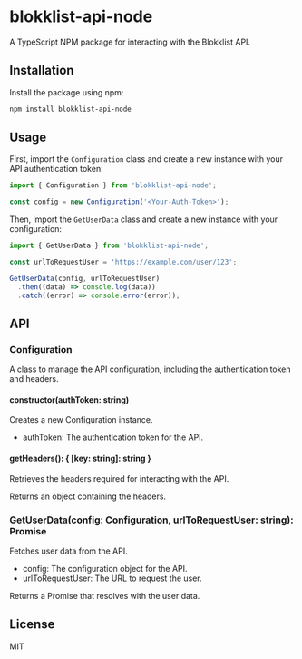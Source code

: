 # blokklist-api-node

A TypeScript NPM package for interacting with the Blokklist API.

## Installation

Install the package using npm:

```bash
npm install blokklist-api-node
```

## Usage

First, import the `Configuration` class and create a new instance with your API authentication token:

```typescript
import { Configuration } from 'blokklist-api-node';

const config = new Configuration('<Your-Auth-Token>');
```

Then, import the `GetUserData` class and create a new instance with your configuration:

```typescript
import { GetUserData } from 'blokklist-api-node';

const urlToRequestUser = 'https://example.com/user/123';

GetUserData(config, urlToRequestUser)
  .then((data) => console.log(data))
  .catch((error) => console.error(error));
```

## API

### Configuration

A class to manage the API configuration, including the authentication token and headers.

#### constructor(authToken: string)

Creates a new Configuration instance.

- authToken: The authentication token for the API.

#### getHeaders(): { [key: string]: string }

Retrieves the headers required for interacting with the API.

Returns an object containing the headers.

### GetUserData(config: Configuration, urlToRequestUser: string): Promise<any>

Fetches user data from the API.

- config: The configuration object for the API.
- urlToRequestUser: The URL to request the user.

Returns a Promise that resolves with the user data.

## License

MIT
